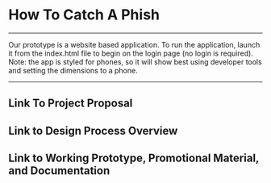 # How To Catch A Phish
***
Our prototype is a website based application. To run the application, launch it from the index.html file to begin on the login page (no login is required).
Note: the app is styled for phones, so it will show best using developer tools and setting the dimensions to a phone.
***
## Link To Project Proposal


## Link to Design Process Overview


## Link to Working Prototype, Promotional Material, and Documentation  

